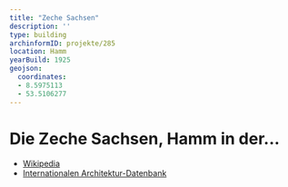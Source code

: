 ```yaml
---
title: "Zeche Sachsen"
description: ''
type: building
archinformID: projekte/285
location: Hamm
yearBuild: 1925
geojson:
  coordinates:
  - 8.5975113
  - 53.5106277
---
```


# Die Zeche Sachsen, Hamm in der...
* [Wikipedia](https://de.wikipedia.org/wiki/Zeche_Sachsen)
* [Internationalen Architektur-Datenbank](https://deu.archinform.net/projekte/285.htm)
